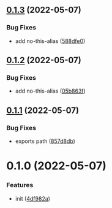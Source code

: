 

## [0.1.3](https://github.com/JasKang/eslint-config/compare/0.1.2...0.1.3) (2022-05-07)


### Bug Fixes

* add no-this-alias ([588dfe0](https://github.com/JasKang/eslint-config/commit/588dfe023243c7b7636656f149250ff29f33c5f9))

## [0.1.2](https://github.com/JasKang/eslint-config/compare/0.1.1...0.1.2) (2022-05-07)


### Bug Fixes

* add no-this-alias ([05b863f](https://github.com/JasKang/eslint-config/commit/05b863f72715e751c8fa3fbca52eeb53493d2558))

## [0.1.1](https://github.com/JasKang/eslint-config/compare/0.1.0...0.1.1) (2022-05-07)


### Bug Fixes

* exports path ([857d8db](https://github.com/JasKang/eslint-config/commit/857d8dbaf85fbc191143452b100eeec856c859e9))

# 0.1.0 (2022-05-07)


### Features

* init ([4df982a](https://github.com/JasKang/eslint-config/commit/4df982ab680edf04659efdd7fcfa403de7920745))